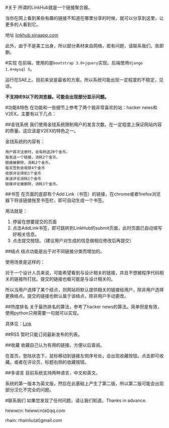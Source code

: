 #关于
所谓的LinkHub就是一个链接聚合器。 

当你在网上看到某些有趣的链接不知道在哪里分享的时候，就可以分享到这里，让更多的人看到它。

地址 [linkhub.sinaapp.com](http://linkhub.sinaapp.com)

此外，由于不是美工出身，所以部分素材来自网络，若有问题，请联系我们，告即删。

#实现
在前端，使用的是```bootstrap 3.0+jquery```实现。后端使用```django 1.4+mysql 5```。

运行在SAE上。目前来说是最省的方案。所以系统可能出现一定程度的不稳定，见谅。

**不支持IE9以下的浏览器。可能会出现部分显示问题。**

#功能&特色
在功能和一些细节上参考了两个我非常喜欢的站：hacker news和V2EX。主要有以下几点：

##金钱系统
我们使用金钱系统限制用户的发言次数。在一定程度上保证网站内容的质量。这应该是V2EX的特色之一。

金钱系统的内容有：
```
用户首次注册时，会有附送20个金币。
每发送一个链接，消耗2个金币。
链接被删除，消耗2个金币。
每天签到会收获4个金币
收获评论得到1个金币
发送评论消耗1个金币
链接评论被删除，消耗1个金币。
```

##书签
在页面的底部有个Add Link（书签）的链接，在chrome或者firefox浏览器下将该链接拖至书签栏，即可自动生成一个书签。

用法就是：
  1.  停留在想要提交的页面
  2.  点击AddLink书签，即可跳转到LinkHub的submit页面，此时页面已自动填写好相关信息。
  3.  点击提交按钮。（建议用户对生成的信息做相应修改后再提交）

##结点
结点功能是出于对不同链接分类而增加的。

使用场景是这样的：

对于一个设计人员来说，可能希望看到与设计相关的链接，并且不想被程序代码相关的链接所打扰。提交的链接也极可能是与设计相关的。

所以当用户选择了某个结点，则网站将默认提供相关的链接给用户，除非用户选择更换结点。提交的链接也默认属于该结点，除非用户手动更改。

##热度排名
关于最热排名的算法，参考了hacker news的算法。简单但是有效，使用python只用需要一句就可以实现。

具体见：[Link](http://www.ruanyifeng.com/blog/2012/02/ranking_algorithm_hacker_news.html)

##RSS
暂时只能订阅最新发布的列表。

##收藏
收藏自己认为有用的链接。方便以后查阅。

在首页，登陆状态下，鼠标移动到链接左侧序号处，会出现收藏按钮。点击即可收藏。或者在评论页，标题右侧的收藏按钮。

##多语言
目前系统支持两种语言，中文和英文。

系统的第一版本为英文版，然后在此基础上产生了第二版，所以第二版可能会出现部分汉化不完全的问题。

#联系我们
如果您发现了任何问题，请让我们知道。Thanks in advance.

hewwcn: hewwcn(at)qq.com

rhain: rhainliu(at)gmail.com
